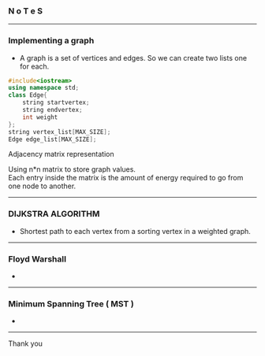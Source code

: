 ### N o T e S

---

### Implementing a graph

* A graph is a set of vertices and edges. So we can create two lists one for each.

```cpp
#include<iostream>
using namespace std;
class Edge{
    string startvertex;
    string endvertex;
    int weight
};
string vertex_list[MAX_SIZE];
Edge edge_list[MAX_SIZE];
```

Adjacency matrix representation

Using n*n matrix to store graph values.   
Each entry inside the matrix is the amount of energy required to go from one node to another.

---

### DIJKSTRA ALGORITHM 

* Shortest path to each vertex from a sorting vertex in a weighted graph.

---

### Floyd Warshall 

*

---

### Minimum Spanning Tree ( MST )

*

---



Thank you
